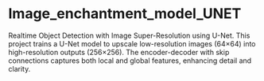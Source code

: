 # Image_enchantment_model_UNET
Realtime Object Detection with Image Super-Resolution using U-Net. This project trains a U-Net model to upscale low-resolution images (64×64) into high-resolution outputs (256×256). The encoder-decoder with skip connections captures both local and global features, enhancing detail and clarity.
